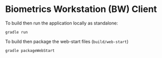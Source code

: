 # Biometrics Workstation (BW) Client

To build then run the application locally as standalone:

    gradle run


To build then package the web-start files (`build/web-start`)

    gradle packageWebStart